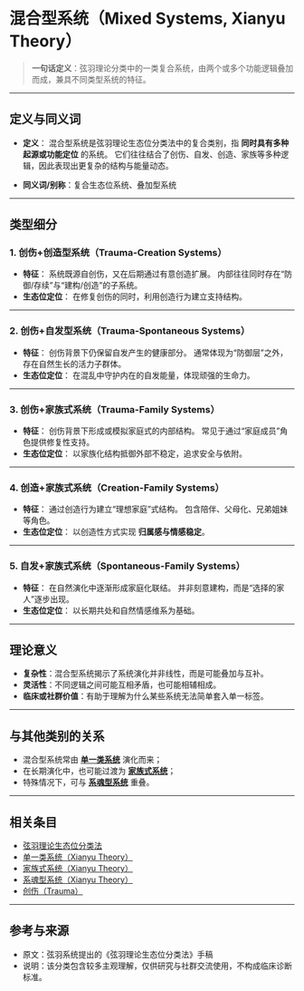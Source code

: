 # 混合型系统（Mixed Systems, Xianyu Theory）

> **一句话定义**：弦羽理论分类中的一类复合系统，由两个或多个功能逻辑叠加而成，兼具不同类型系统的特征。

---

## 定义与同义词

- **定义**：
  混合型系统是弦羽理论生态位分类法中的复合类别，指 **同时具有多种起源或功能定位** 的系统。
  它们往往结合了创伤、自发、创造、家族等多种逻辑，因此表现出更复杂的结构与能量动态。

- **同义词/别称**：复合生态位系统、叠加型系统

---

## 类型细分

### 1. 创伤+创造型系统（Trauma-Creation Systems）

- **特征**：
  系统既源自创伤，又在后期通过有意创造扩展。
  内部往往同时存在“防御/存续”与“建构/创造”的子系统。
- **生态位定位**：
  在修复创伤的同时，利用创造行为建立支持结构。

---

### 2. 创伤+自发型系统（Trauma-Spontaneous Systems）

- **特征**：
  创伤背景下仍保留自发产生的健康部分。
  通常体现为“防御层”之外，存在自然生长的活力子群体。
- **生态位定位**：
  在混乱中守护内在的自发能量，体现顽强的生命力。

---

### 3. 创伤+家族式系统（Trauma-Family Systems）

- **特征**：
  创伤背景下形成或模拟家庭式的内部结构。
  常见于通过“家庭成员”角色提供修复性支持。
- **生态位定位**：
  以家族化结构抵御外部不稳定，追求安全与依附。

---

### 4. 创造+家族式系统（Creation-Family Systems）

- **特征**：
  通过创造行为建立“理想家庭”式结构。
  包含陪伴、父母化、兄弟姐妹等角色。
- **生态位定位**：
  以创造性方式实现 **归属感与情感稳定**。

---

### 5. 自发+家族式系统（Spontaneous-Family Systems）

- **特征**：
  在自然演化中逐渐形成家庭化联结。
  并非刻意建构，而是“选择的家人”逐步出现。
- **生态位定位**：
  以长期共处和自然情感维系为基础。

---

## 理论意义

- **复杂性**：混合型系统揭示了系统演化并非线性，而是可能叠加与互补。
- **灵活性**：不同逻辑之间可能互相矛盾，也可能相辅相成。
- **临床或社群价值**：有助于理解为什么某些系统无法简单套入单一标签。

---

## 与其他类别的关系

- 混合型系统常由 **[单一类系统](entries/系统体验与机制/Single-Class-Systems-Xianyu.md)** 演化而来；
- 在长期演化中，也可能过渡为 **[家族式系统](entries/系统体验与机制/Family-Systems-Xianyu.md)**；
- 特殊情况下，可与 **[系魂型系统](entries/系统体验与机制/Soul-Linked-Systems-Xianyu.md)** 重叠。

---

## 相关条目

- [弦羽理论生态位分类法](entries/系统体验与机制/Xianyu-Theory-Niche-Classification.md)
- [单一类系统（Xianyu Theory）](entries/系统体验与机制/Single-Class-Systems-Xianyu.md)
- [家族式系统（Xianyu Theory）](entries/系统体验与机制/Family-Systems-Xianyu.md)
- [系魂型系统（Xianyu Theory）](entries/系统体验与机制/Soul-Linked-Systems-Xianyu.md)
- [创伤（Trauma）](entries/诊断与临床/Trauma.md)

---

## 参考与来源

- 原文：弦羽系统提出的《弦羽理论生态位分类法》手稿
- 说明：该分类包含较多主观理解，仅供研究与社群交流使用，不构成临床诊断标准。
